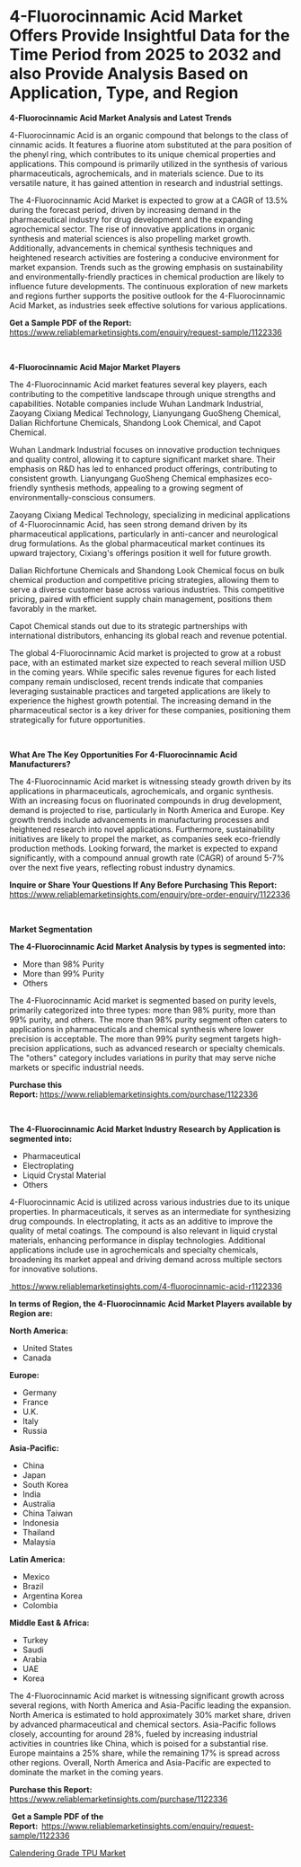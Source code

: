 <p><h1>4-Fluorocinnamic Acid Market Offers Provide Insightful Data for the Time Period from 2025 to 2032 and also Provide Analysis Based on Application, Type, and Region</h1></p><p><strong>4-Fluorocinnamic Acid Market Analysis and Latest Trends</strong></p>
<p><p>4-Fluorocinnamic Acid is an organic compound that belongs to the class of cinnamic acids. It features a fluorine atom substituted at the para position of the phenyl ring, which contributes to its unique chemical properties and applications. This compound is primarily utilized in the synthesis of various pharmaceuticals, agrochemicals, and in materials science. Due to its versatile nature, it has gained attention in research and industrial settings.</p><p>The 4-Fluorocinnamic Acid Market is expected to grow at a CAGR of 13.5% during the forecast period, driven by increasing demand in the pharmaceutical industry for drug development and the expanding agrochemical sector. The rise of innovative applications in organic synthesis and material sciences is also propelling market growth. Additionally, advancements in chemical synthesis techniques and heightened research activities are fostering a conducive environment for market expansion. Trends such as the growing emphasis on sustainability and environmentally-friendly practices in chemical production are likely to influence future developments. The continuous exploration of new markets and regions further supports the positive outlook for the 4-Fluorocinnamic Acid Market, as industries seek effective solutions for various applications.</p></p>
<p><strong>Get a Sample PDF of the Report:&nbsp;</strong> <a href="https://www.reliablemarketinsights.com/enquiry/request-sample/1122336?utm_campaign=2261&utm_medium=2&utm_source=Github&utm_content=ia&utm_term=05022025&utm_id=4-fluorocinnamic-acid">https://www.reliablemarketinsights.com/enquiry/request-sample/1122336</a></p>
<p>&nbsp;</p>
<p><strong>4-Fluorocinnamic Acid Major Market Players</strong></p>
<p><p>The 4-Fluorocinnamic Acid market features several key players, each contributing to the competitive landscape through unique strengths and capabilities. Notable companies include Wuhan Landmark Industrial, Zaoyang Cixiang Medical Technology, Lianyungang GuoSheng Chemical, Dalian Richfortune Chemicals, Shandong Look Chemical, and Capot Chemical.</p><p>Wuhan Landmark Industrial focuses on innovative production techniques and quality control, allowing it to capture significant market share. Their emphasis on R&D has led to enhanced product offerings, contributing to consistent growth. Lianyungang GuoSheng Chemical emphasizes eco-friendly synthesis methods, appealing to a growing segment of environmentally-conscious consumers.</p><p>Zaoyang Cixiang Medical Technology, specializing in medicinal applications of 4-Fluorocinnamic Acid, has seen strong demand driven by its pharmaceutical applications, particularly in anti-cancer and neurological drug formulations. As the global pharmaceutical market continues its upward trajectory, Cixiang's offerings position it well for future growth.</p><p>Dalian Richfortune Chemicals and Shandong Look Chemical focus on bulk chemical production and competitive pricing strategies, allowing them to serve a diverse customer base across various industries. This competitive pricing, paired with efficient supply chain management, positions them favorably in the market.</p><p>Capot Chemical stands out due to its strategic partnerships with international distributors, enhancing its global reach and revenue potential.</p><p>The global 4-Fluorocinnamic Acid market is projected to grow at a robust pace, with an estimated market size expected to reach several million USD in the coming years. While specific sales revenue figures for each listed company remain undisclosed, recent trends indicate that companies leveraging sustainable practices and targeted applications are likely to experience the highest growth potential. The increasing demand in the pharmaceutical sector is a key driver for these companies, positioning them strategically for future opportunities.</p></p>
<p>&nbsp;</p>
<p><strong>What Are The Key Opportunities For 4-Fluorocinnamic Acid Manufacturers?</strong></p>
<p><p>The 4-Fluorocinnamic Acid market is witnessing steady growth driven by its applications in pharmaceuticals, agrochemicals, and organic synthesis. With an increasing focus on fluorinated compounds in drug development, demand is projected to rise, particularly in North America and Europe. Key growth trends include advancements in manufacturing processes and heightened research into novel applications. Furthermore, sustainability initiatives are likely to propel the market, as companies seek eco-friendly production methods. Looking forward, the market is expected to expand significantly, with a compound annual growth rate (CAGR) of around 5-7% over the next five years, reflecting robust industry dynamics.</p></p>
<p><strong>Inquire or Share Your Questions If Any Before Purchasing This Report:</strong> <a href="https://www.reliablemarketinsights.com/enquiry/pre-order-enquiry/1122336?utm_campaign=2261&utm_medium=2&utm_source=Github&utm_content=ia&utm_term=05022025&utm_id=4-fluorocinnamic-acid">https://www.reliablemarketinsights.com/enquiry/pre-order-enquiry/1122336</a></p>
<p>&nbsp;</p>
<p><strong>Market Segmentation</strong></p>
<p><strong>The 4-Fluorocinnamic Acid Market Analysis by types is segmented into:</strong></p>
<p><ul><li>More than 98% Purity</li><li>More than 99% Purity</li><li>Others</li></ul></p>
<p><p>The 4-Fluorocinnamic Acid market is segmented based on purity levels, primarily categorized into three types: more than 98% purity, more than 99% purity, and others. The more than 98% purity segment often caters to applications in pharmaceuticals and chemical synthesis where lower precision is acceptable. The more than 99% purity segment targets high-precision applications, such as advanced research or specialty chemicals. The "others" category includes variations in purity that may serve niche markets or specific industrial needs.</p></p>
<p><strong>Purchase this Report:&nbsp;</strong><a href="https://www.reliablemarketinsights.com/purchase/1122336?utm_campaign=2261&utm_medium=2&utm_source=Github&utm_content=ia&utm_term=05022025&utm_id=4-fluorocinnamic-acid">https://www.reliablemarketinsights.com/purchase/1122336</a></p>
<p>&nbsp;</p>
<p><strong>The 4-Fluorocinnamic Acid Market Industry Research by Application is segmented into:</strong></p>
<p><ul><li>Pharmaceutical</li><li>Electroplating</li><li>Liquid Crystal Material</li><li>Others</li></ul></p>
<p><p>4-Fluorocinnamic Acid is utilized across various industries due to its unique properties. In pharmaceuticals, it serves as an intermediate for synthesizing drug compounds. In electroplating, it acts as an additive to improve the quality of metal coatings. The compound is also relevant in liquid crystal materials, enhancing performance in display technologies. Additional applications include use in agrochemicals and specialty chemicals, broadening its market appeal and driving demand across multiple sectors for innovative solutions.</p></p>
<p><a href="https://www.reliablemarketinsights.com/4-fluorocinnamic-acid-r1122336?utm_campaign=2261&utm_medium=2&utm_source=Github&utm_content=ia&utm_term=05022025&utm_id=4-fluorocinnamic-acid">&nbsp;https://www.reliablemarketinsights.com/4-fluorocinnamic-acid-r1122336</a></p>
<p><strong>In terms of Region, the 4-Fluorocinnamic Acid Market Players available by Region are:</strong></p>
<p>
    <p> <strong> North America: </strong>
        <ul>
            <li>United States</li>
            <li>Canada</li>
        </ul>
        </p> 
    <p> <strong> Europe: </strong>
        <ul>
            <li>Germany</li>
            <li>France</li>
            <li>U.K.</li>
            <li>Italy</li>
            <li>Russia</li>
        </ul>
        </p> 
    <p> <strong> Asia-Pacific: </strong>
        <ul>
            <li>China</li>
            <li>Japan</li>
            <li>South Korea</li>
            <li>India</li>
            <li>Australia</li>
            <li>China Taiwan</li>
            <li>Indonesia</li>
            <li>Thailand</li>
            <li>Malaysia</li>
        </ul>
        </p> 
    <p> <strong> Latin America: </strong>
        <ul>
            <li>Mexico</li>
            <li>Brazil</li>
            <li>Argentina Korea</li>
            <li>Colombia</li>
        </ul>
        </p> 
    <p> <strong> Middle East & Africa: </strong>
        <ul>
            <li>Turkey</li>
            <li>Saudi</li>
            <li>Arabia</li>
            <li>UAE</li>
            <li>Korea</li>
        </ul>
    </p>
    </p>
<p><p>The 4-Fluorocinnamic Acid market is witnessing significant growth across several regions, with North America and Asia-Pacific leading the expansion. North America is estimated to hold approximately 30% market share, driven by advanced pharmaceutical and chemical sectors. Asia-Pacific follows closely, accounting for around 28%, fueled by increasing industrial activities in countries like China, which is poised for a substantial rise. Europe maintains a 25% share, while the remaining 17% is spread across other regions. Overall, North America and Asia-Pacific are expected to dominate the market in the coming years.</p></p>
<p><strong>Purchase this Report: </strong><a href="https://www.reliablemarketinsights.com/purchase/1122336?utm_campaign=2261&utm_medium=2&utm_source=Github&utm_content=ia&utm_term=05022025&utm_id=4-fluorocinnamic-acid">https://www.reliablemarketinsights.com/purchase/1122336</a></p>
<p>&nbsp;<strong>Get a Sample PDF of the Report:&nbsp;&nbsp;</strong><a href="https://www.reliablemarketinsights.com/enquiry/request-sample/1122336?utm_campaign=2261&utm_medium=2&utm_source=Github&utm_content=ia&utm_term=05022025&utm_id=4-fluorocinnamic-acid">https://www.reliablemarketinsights.com/enquiry/request-sample/1122336</a></p>
<p><strong></strong></p>
<p><p><a href="https://github.com/manesros8/Market-Research-Report-List-1/blob/main/calendering-grade-tpu-market.md?utm_campaign=2261&utm_medium=2&utm_source=Github&utm_content=ia&utm_term=05022025&utm_id=4-fluorocinnamic-acid">Calendering Grade TPU Market</a></p></p>